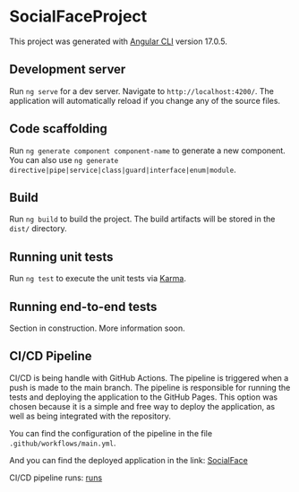 # SocialFaceProject

This project was generated with [Angular CLI](https://github.com/angular/angular-cli) version 17.0.5.

## Development server

Run `ng serve` for a dev server. Navigate to `http://localhost:4200/`. The application will automatically reload if you change any of the source files.

## Code scaffolding

Run `ng generate component component-name` to generate a new component. You can also use `ng generate directive|pipe|service|class|guard|interface|enum|module`.

## Build

Run `ng build` to build the project. The build artifacts will be stored in the `dist/` directory.

## Running unit tests

Run `ng test` to execute the unit tests via [Karma](https://karma-runner.github.io).

## Running end-to-end tests

Section in construction. More information soon.

## CI/CD Pipeline
CI/CD is being handle with GitHub Actions. The pipeline is triggered when a push is made to the main branch. 
 The pipeline is responsible for running the tests and deploying the application to the GitHub Pages.
 This option was chosen because it is a simple and free way to deploy the application, as well as being integrated with the repository.

 You can find the configuration of the pipeline in the file `.github/workflows/main.yml`.

 And you can find the deployed application in the link: [SocialFace](https://diegogarciaunosquare.github.io/social-face-project/)

 CI/CD pipeline runs: [runs](https://github.com/diegoGarciaUnosquare/social-face-project/actions/workflows/main.yml)